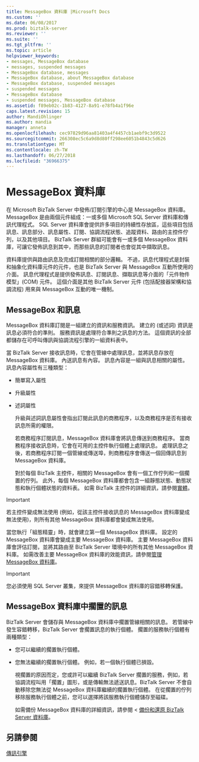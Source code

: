```yaml
---
title: MessageBox 資料庫 |Microsoft Docs
ms.custom: ''
ms.date: 06/08/2017
ms.prod: biztalk-server
ms.reviewer: ''
ms.suite: ''
ms.tgt_pltfrm: ''
ms.topic: article
helpviewer_keywords:
- messages, MessageBox database
- messages, suspended messages
- MessageBox database, messages
- MessageBox database, about MessageBox database
- MessageBox database, suspended messages
- suspended messages
- MessageBox database
- suspended messages, MessageBox database
ms.assetid: f89eb02c-1b83-4127-8a91-e78fb4a1f96e
caps.latest.revision: 15
author: MandiOhlinger
ms.author: mandia
manager: anneta
ms.openlocfilehash: cec97829d96aa81403a4f4457cb1aebf9c3d9522
ms.sourcegitcommit: 266308ec5c6a9d8d80ff298ee6051b4843c5d626
ms.translationtype: MT
ms.contentlocale: zh-TW
ms.lasthandoff: 06/27/2018
ms.locfileid: "36966375"
---
```

# <a name="the-messagebox-database"></a>MessageBox 資料庫
在 Microsoft BizTalk Server 中發佈/訂閱引擎的中心是 MessageBox 資料庫。 MessageBox 是由兩個元件組成：一或多個 Microsoft SQL Server 資料庫和傳訊代理程式。 SQL Server 資料庫會提供許多項目的持續性存放區，這些項目包括訊息、訊息部分、訊息屬性、訂閱、協調流程狀態、追蹤資料、路由的主控件佇列，以及其他項目。 BizTalk Server 群組可能會有一或多個 MessageBox 資料庫，可讓它發佈訊息到其中，而那些訊息的訂閱者也會從其中擷取訊息。  
  
 資料庫提供與路由訊息及完成訂閱相關的部分邏輯。 不過，訊息代理程式是封裝和抽象化資料庫元件的元件，也是 BizTalk Server 與 MessageBox 互動所使用的介面。 訊息代理程式是提供發佈訊息、訂閱訊息、擷取訊息等介面的「元件物件模型」(COM) 元件。 這個介面是其他 BizTalk Server 元件 (包括配接器架構和協調流程) 用來與 MessageBox 互動的唯一機制。  
  
## <a name="the-messagebox-and-the-message"></a>MessageBox 和訊息  
 MessageBox 資料庫訂閱是一組建立的資訊和服務資訊。 建立的 (或述詞) 資訊是訊息必須符合的準則。 服務資訊是處理符合準則之訊息的方法。 這個資訊的全部都儲存在可呼叫傳訊與協調流程引擎的一組資料表中。  
  
 當 BizTalk Server 接收訊息時，它會在管線中處理訊息，並將訊息存放在 MessageBox 資料庫。 內送訊息有內容。 訊息內容是一組與訊息相關的屬性。 訊息內容屬性有三種類型：  
  
- 簡單寫入屬性  
  
- 升級屬性  
  
- 述詞屬性  
  
  升級與述詞訊息屬性會指出訂閱此訊息的商務程序，以及商務程序是否有接收訊息所需的權限。  
  
  若商務程序訂閱訊息，MessageBox 資料庫會將訊息傳送到商務程序。 當商務程序接收訊息時，它會在可用的主控件執行個體上處理訊息。 處理訊息之後，若商務程序訂閱一個管線或傳送埠，則商務程序會傳送一個回傳訊息到 MessageBox 資料庫。  
  
  對於每個 BizTalk 主控件，相關的 MessageBox 會有一個工作佇列和一個擱置的佇列。 此外，每個 MessageBox 資料庫都會包含一組靜態狀態、動態狀態和執行個體狀態的資料表。 如需 BizTalk 主控件的詳細資訊，請參閱[實體](../core/entities.md)。  
  
> [!IMPORTANT]
>  若主控件變成無法使用 (例如，從該主控件接收訊息的 MessageBox 資料庫變成無法使用)，則所有其他 MessageBox 資料庫都會變成無法使用。  
  
 當您執行「組態精靈」時，就會建立第一個 MessageBox 資料庫。 設定的 MessageBox 資料庫會變成主要 MessageBox 資料庫。 主要 MessageBox 資料庫會評估訂閱，並將其路由至 BizTalk Server 環境中的所有其他 MessageBox 資料庫。 如需改善主要 MessageBox 資料庫的效能資訊，請參閱[管理 MessageBox 資料庫](../core/managing-messagebox-databases.md)。  
  
> [!IMPORTANT]
>  您必須使用 SQL Server 叢集，來提供 MessageBox 資料庫的容錯移轉保護。  
  
## <a name="suspended-messages-in-the-messagebox-database"></a>MessageBox 資料庫中擱置的訊息  
 BizTalk Server 會儲存與 MessageBox 資料庫中擱置管線相關的訊息。 若管線中發生容錯轉移，BizTalk Server 會擱置訊息的執行個體。 擱置的服務執行個體有兩種類型：  
  
- 您可以繼續的擱置執行個體。  
  
- 您無法繼續的擱置執行個體。 例如，若一個執行個體已損毀。  
  
  視擱置的原因而定，您或許可以繼續 BizTalk Server 擱置的服務，例如，若協調流程叫用「擱置」圖形，或是傳輸無法遞送訊息。BizTalk Server 不會自動移除您無法從 MessageBox 資料庫繼續的擱置執行個體。 在從擱置的佇列移除服務執行個體之前，您可以選擇將該服務執行個體儲存至磁碟。  
  
  如需備份 MessageBox 資料庫的詳細資訊，請參閱 <<c0> [ 備份和還原 BizTalk Server 資料庫](../core/backing-up-and-restoring-biztalk-server.md)。  
  
## <a name="see-also"></a>另請參閱  
 [傳訊引擎](../core/the-messaging-engine.md)
